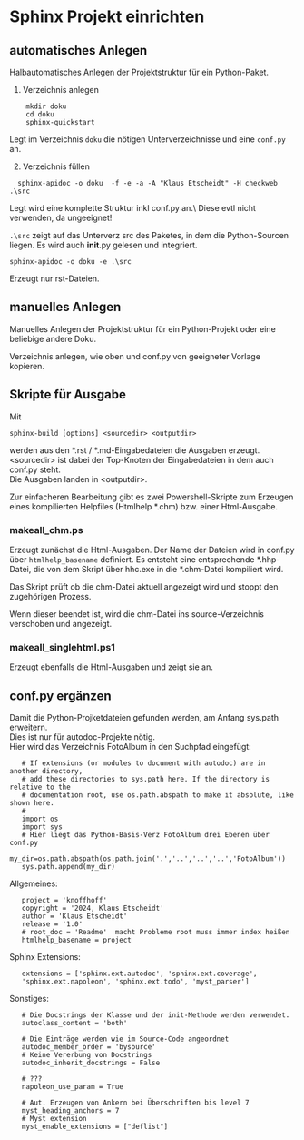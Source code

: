 # Sphinx Projekt einrichten

## automatisches Anlegen

Halbautomatisches Anlegen der Projektstruktur für ein Python-Paket.

1. Verzeichnis anlegen

  ```console
      mkdir doku
      cd doku
      sphinx-quickstart
  ```

  Legt im Verzeichnis `doku` die nötigen Unterverzeichnisse und eine `conf.py` an.

2. Verzeichnis füllen

```console
  sphinx-apidoc -o doku  -f -e -a -A "Klaus Etscheidt" -H checkweb .\src
```
Legt wird eine komplette Struktur inkl conf.py an.\ 
Diese evtl nicht verwenden, da ungeeignet!

`.\src` zeigt auf das Unterverz src des Paketes, in dem die Python-Sourcen liegen. Es wird auch __init__.py gelesen und integriert.

```console
sphinx-apidoc -o doku -e .\src
```
Erzeugt nur rst-Dateien.

## manuelles Anlegen

Manuelles Anlegen der Projektstruktur für ein Python-Projekt oder eine beliebige andere Doku.

Verzeichnis anlegen, wie oben und conf.py von geeigneter Vorlage kopieren.

## Skripte für Ausgabe

Mit
```console
sphinx-build [options] <sourcedir> <outputdir>
```
werden aus den *.rst / *.md-Eingabedateien die Ausgaben erzeugt.\
\<sourcedir\> ist dabei der Top-Knoten der Eingabedateien in dem auch conf.py steht.\
Die Ausgaben landen in \<outputdir\>.

Zur einfacheren Bearbeitung gibt es zwei Powershell-Skripte zum Erzeugen
eines kompilierten Helpfiles (Htmlhelp *.chm) bzw. einer Html-Ausgabe.

### makeall_chm.ps

Erzeugt zunächst die Html-Ausgaben. 
Der Name der Dateien wird in conf.py über `htmlhelp_basename` definiert.
Es entsteht eine entsprechende *.hhp-Datei, die von dem Skript über hhc.exe
in die *.chm-Datei kompiliert wird.

Das Skript prüft ob die chm-Datei aktuell angezeigt wird und stoppt den zugehörigen Prozess.

Wenn dieser beendet ist, wird die chm-Datei ins source-Verzeichnis verschoben
und angezeigt.

### makeall_singlehtml.ps1
Erzeugt ebenfalls die Html-Ausgaben und zeigt sie an. 

## conf.py ergänzen

Damit die Python-Projketdateien gefunden werden, am Anfang sys.path erweitern.\
Dies ist nur für autodoc-Projekte nötig.\
Hier wird das Verzeichnis FotoAlbum in den Suchpfad eingefügt:
 
 ```{code-block} python
    # If extensions (or modules to document with autodoc) are in another directory,
    # add these directories to sys.path here. If the directory is relative to the
    # documentation root, use os.path.abspath to make it absolute, like shown here.
    #
    import os
    import sys
    # Hier liegt das Python-Basis-Verz FotoAlbum drei Ebenen über conf.py
    my_dir=os.path.abspath(os.path.join('.','..','..','..','FotoAlbum'))
    sys.path.append(my_dir)
```

Allgemeines:

 ```{code-block} python
    project = 'knoffhoff'
    copyright = '2024, Klaus Etscheidt'
    author = 'Klaus Etscheidt'
    release = '1.0'
    # root_doc = 'Readme'  macht Probleme root muss immer index heißen
    htmlhelp_basename = project
```

Sphinx Extensions:

 ```{code-block} python
    extensions = ['sphinx.ext.autodoc', 'sphinx.ext.coverage',
    'sphinx.ext.napoleon', 'sphinx.ext.todo', 'myst_parser']
```

Sonstiges:

 ```{code-block} python
    # Die Docstrings der Klasse und der init-Methode werden verwendet.
    autoclass_content = 'both'

    # Die Einträge werden wie im Source-Code angeordnet
    autodoc_member_order = 'bysource'
    # Keine Vererbung von Docstrings
    autodoc_inherit_docstrings = False

    # ???
    napoleon_use_param = True

    # Aut. Erzeugen von Ankern bei Überschriften bis level 7
    myst_heading_anchors = 7
    # Myst extension
    myst_enable_extensions = ["deflist"]
```

